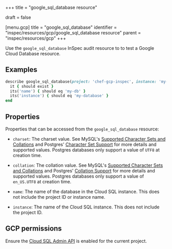 +++
title = "google_sql_database resource"

draft = false


[menu.gcp]
title = "google_sql_database"
identifier = "inspec/resources/gcp/google_sql_database resource"
parent = "inspec/resources/gcp"
+++

Use the `google_sql_database` InSpec audit resource to to test a Google Cloud Database resource.

## Examples

```ruby
describe google_sql_database(project: 'chef-gcp-inspec', instance: 'my-database', gcp_db_name: 'my-db') do
  it { should exist }
  its('name') { should eq 'my-db' }
  its('instance') { should eq 'my-database' }
end
```

## Properties

Properties that can be accessed from the `google_sql_database` resource:


  * `charset`: The charset value. See MySQL's [Supported Character Sets and Collations](https://dev.mysql.com/doc/refman/5.7/en/charset-charsets.html) and Postgres' [Character Set Support](https://www.postgresql.org/docs/9.6/static/multibyte.html) for more details and supported values. Postgres databases only support a value of `UTF8` at creation time.

  * `collation`: The collation value. See MySQL's [Supported Character Sets and Collations](https://dev.mysql.com/doc/refman/5.7/en/charset-charsets.html) and Postgres' [Collation Support](https://www.postgresql.org/docs/9.6/static/collation.html) for more details and supported values. Postgres databases only support a value of `en_US.UTF8` at creation time.

  * `name`: The name of the database in the Cloud SQL instance. This does not include the project ID or instance name.

  * `instance`: The name of the Cloud SQL instance. This does not include the project ID.


## GCP permissions

Ensure the [Cloud SQL Admin API](https://console.cloud.google.com/apis/library/sqladmin.googleapis.com/) is enabled for the current project.
